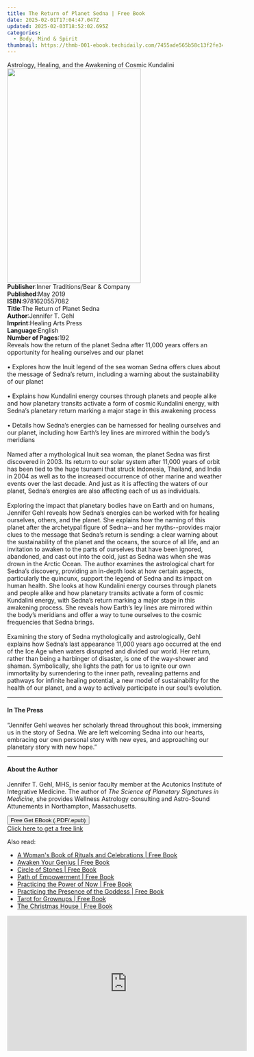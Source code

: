 ```yaml
---
title: The Return of Planet Sedna | Free Book
date: 2025-02-01T17:04:47.047Z
updated: 2025-02-03T18:52:02.695Z
categories:
  - Body, Mind & Spirit
thumbnail: https://thmb-001-ebook.techidaily.com/7455ade565b58c13f2fe3452182c097034f00da1565852194611324274a6943f.jpg
---
```

<main id="book-container">
  <div class="flex flex-col">
    <div class="book-brief flex-1 py-6 px-4 sm:p-6 md:py-10 md:px-8">
      <!-- brief-->
      <div class="book-brief-main">
        Astrology, Healing, and the Awakening of Cosmic Kundalini
      </div>
    </div>
    <div
      class="book-meta-info flex-1 grid gap-4 col-start-1 col-end-3 row-start-1 sm:mb-6 sm:grid-cols-4 lg:gap-6 lg:col-start-2 lg:row-end-6 lg:row-span-6 lg:mb-0"
    >
      <div
        class="book-meta-info-left place-content-center mt-4 p-4 text-sm leading-6 col-start-2 col-span-2 dark:text-slate-400"
      >
        <img
          class="w-full h-500 object-cover rounded-lg sm:h-255 sm:col-span-2 lg:col-span-full"
          src="https://img-001-ebook.techidaily.com/32e551164987c3d454d2875594f7aa73240f281071cc081a91a41b88d3118545.jpg"
          alt=""
          width="312"
          height="500"
        />
      </div>
      <div
        class="book-meta-info-right mt-2 col-start-1 row-start-2 col-span-3 self-center"
      >
        <!-- meta data  -->
        <div class="flex flex-col px-4 md:px-8">
          <div class="flex-1">
            <strong>Publisher</strong>:<span class="px-2"
              >Inner Traditions/Bear &amp; Company</span
            >
          </div>
          <div class="flex-1">
            <strong>Published</strong>:<span class="px-2">May 2019</span>
          </div>
          <div class="flex-1">
            <strong>ISBN</strong>:<span class="px-2">9781620557082</span>
          </div>
          <div class="flex-1">
            <strong>Title</strong>:<span class="px-2"
              >The Return of Planet Sedna</span
            >
          </div>
          <div class="flex-1">
            <strong>Author</strong>:<span class="px-2">Jennifer T. Gehl</span>
          </div>
          <div class="flex-1">
            <strong>Imprint</strong>:<span class="px-2"
              >Healing Arts Press</span
            >
          </div>
          <div class="flex-1">
            <strong>Language</strong>:<span class="px-2">English</span>
          </div>
          <div class="flex-1">
            <strong>Number of Pages</strong>:<span class="px-2">192</span>
          </div>
        </div>
      </div>
    </div>
    <div class="book-description flex-1 py-6 px-4 sm:p-6 md:py-10 md:px-8">
      <div class="book-description-main">
        <div accordion-content="" id="description">
          Reveals how the return of the planet Sedna after 11,000 years offers
          an opportunity for healing ourselves and our planet <br /><br />•
          Explores how the Inuit legend of the sea woman Sedna offers clues
          about the message of Sedna’s return, including a warning about the
          sustainability of our planet <br /><br />• Explains how Kundalini
          energy courses through planets and people alike and how planetary
          transits activate a form of cosmic Kundalini energy, with Sedna’s
          planetary return marking a major stage in this awakening process
          <br /><br />• Details how Sedna’s energies can be harnessed for
          healing ourselves and our planet, including how Earth’s ley lines are
          mirrored within the body’s meridians <br /><br />Named after a
          mythological Inuit sea woman, the planet Sedna was first discovered in
          2003. Its return to our solar system after 11,000 years of orbit has
          been tied to the huge tsunami that struck Indonesia, Thailand, and
          India in 2004 as well as to the increased occurrence of other marine
          and weather events over the last decade. And just as it is affecting
          the waters of our planet, Sedna’s energies are also affecting each of
          us as individuals. <br /><br />Exploring the impact that planetary
          bodies have on Earth and on humans, Jennifer Gehl reveals how Sedna’s
          energies can be worked with for healing ourselves, others, and the
          planet. She explains how the naming of this planet after the
          archetypal figure of Sedna--and her myths--provides major clues to the
          message that Sedna’s return is sending: a clear warning about the
          sustainability of the planet and the oceans, the source of all life,
          and an invitation to awaken to the parts of ourselves that have been
          ignored, abandoned, and cast out into the cold, just as Sedna was when
          she was drown in the Arctic Ocean. The author examines the
          astrological chart for Sedna’s discovery, providing an in-depth look
          at how certain aspects, particularly the quincunx, support the legend
          of Sedna and its impact on human health. She looks at how Kundalini
          energy courses through planets and people alike and how planetary
          transits activate a form of cosmic Kundalini energy, with Sedna’s
          return marking a major stage in this awakening process. She reveals
          how Earth’s ley lines are mirrored within the body’s meridians and
          offer a way to tune ourselves to the cosmic frequencies that Sedna
          brings. <br /><br />Examining the story of Sedna mythologically and
          astrologically, Gehl explains how Sedna’s last appearance 11,000 years
          ago occurred at the end of the Ice Age when waters disrupted and
          divided our world. Her return, rather than being a harbinger of
          disaster, is one of the way-shower and shaman. Symbolically, she
          lights the path for us to ignite our own immortality by surrendering
          to the inner path, revealing patterns and pathways for infinite
          healing potential, a new model of sustainability for the health of our
          planet, and a way to actively participate in our soul’s evolution.
        </div>
        <div class="accordion-fader"></div>
      </div>
    </div>
    <div class="book-excerpts flex-1 py-6 px-4 sm:p-6 md:py-10 md:px-8">
      <!-- excerpts-->
      <div class="book-excerpts-main">
        <hr />
        <h4 class="placeholder placeholder-heading">
          <span>In The Press</span>
        </h4>
        <p>
          “Jennifer Gehl weaves her scholarly thread throughout this book,
          immersing us in the story of Sedna. We are left welcoming Sedna into
          our hearts, embracing our own personal story with new eyes, and
          approaching our planetary story with new hope.”
        </p>
      </div>
    </div>
    <div class="book-about-author flex-1 py-6 px-4 sm:p-6 md:py-10 md:px-8">
      <!-- about author-->
      <div class="book-main-author-main">
        <hr />
        <h4 class="placeholder placeholder-heading">
          <span>About the Author</span>
        </h4>
        <p>
          Jennifer T. Gehl, MHS, is senior faculty member at the Acutonics
          Institute of Integrative Medicine. The author of
          <i>The Science of Planetary Signatures in Medicine</i>, she provides
          Wellness Astrology consulting and Astro-Sound Attunements in
          Northampton, Massachusetts.
        </p>
      </div>
    </div>
    <div class="book-free-get flex-1 py-6 px-4 sm:p-6 md:py-10 md:px-8">
      <button
        id="btn-free-get"
        class="bg-blue-500 hover:bg-blue-700 text-white font-bold py-2 px-4 rounded"
      >
        Free Get EBook (.PDF/.epub)
      </button>
      <div id="countdown-display" class="px-2 text-lg mt-2"></div>
      <a
        id="free-link"
        class="hidden bg-blue-500 hover:bg-blue-700 text-white font-bold py-2 px-4 rounded"
        href="https://www.ebooks.com/en-us/book/96393688/the-return-of-planet-sedna/jennifer-t-gehl/"
        target="_blank"
        >Click here to get a free link</a
      >
    </div>
    <script>
      let countdownTime = 0;
      let countdownInterval = null;
      document
        .getElementById('btn-free-get')
        .addEventListener('click', startCountdown);
      function startCountdown() {
        countdownTime = new Date().getTime() + 60000 * 3;
        countdownInterval = setInterval(updateCountdown, 1000);
        document.getElementById('btn-free-get').disabled = true;
        document
          .getElementById('btn-free-get')
          .classList.add('bg-gray-500', 'cursor-not-allowed');
      }
      function updateCountdown() {
        let currentTime = new Date().getTime();
        let timeLeft = countdownTime - currentTime;
        let secondsLeft = Math.floor(timeLeft / 1000);
        document.getElementById('countdown-display').innerHTML =
          `Remaining time: ${secondsLeft} seconds.`;
        if (secondsLeft <= 0) {
          clearInterval(countdownInterval);
          document.getElementById('btn-free-get').classList.add('hidden');
          document.getElementById('free-link').classList.remove('hidden');
          document.getElementById('countdown-display').innerHTML = '';
        }
      }
    </script>
  </div>
</main>

<ins class="adsbygoogle"
      style="display:block"
      data-ad-client="ca-pub-7571918770474297"
      data-ad-slot="8358498916"
      data-ad-format="auto"
      data-full-width-responsive="true"></ins>
    

<span class="atpl-alsoreadstyle">Also read:</span>
<div><ul>
<li><a href="https://novels-ebooks.techidaily.com/1155124-9781608681389-a-womans-book-of-rituals-and-celebrations/"><u>A Woman's Book of Rituals and Celebrations | Free Book</u></a></li>
<li><a href="https://novels-ebooks.techidaily.com/1159253-9781583946565-awaken-your-genius/"><u>Awaken Your Genius | Free Book</u></a></li>
<li><a href="https://novels-ebooks.techidaily.com/1155125-9781608682133-circle-of-stones/"><u>Circle of Stones | Free Book</u></a></li>
<li><a href="https://novels-ebooks.techidaily.com/1154586-9781577313564-path-of-empowerment/"><u>Path of Empowerment | Free Book</u></a></li>
<li><a href="https://novels-ebooks.techidaily.com/1154592-9781577313434-practicing-the-power-of-now/"><u>Practicing the Power of Now | Free Book</u></a></li>
<li><a href="https://novels-ebooks.techidaily.com/1154593-9781608681358-practicing-the-presence-of-the-goddess/"><u>Practicing the Presence of the Goddess | Free Book</u></a></li>
<li><a href="https://novels-ebooks.techidaily.com/1157615-9781780996004-tarot-for-grownups/"><u>Tarot for Grownups | Free Book</u></a></li>
<li><a href="https://novels-ebooks.techidaily.com/1155122-9781608682089-the-christmas-house/"><u>The Christmas House | Free Book</u></a></li>
</ul></div>

<!-- affiliate ads begin -->
<iframe width="560" height="315" src="https://www.youtube.com/embed/Un9G2_OdSRI?si=vAcGbco8DuWt4ypP" title="YouTube video player" frameborder="0" allow="accelerometer; autoplay; clipboard-write; encrypted-media; gyroscope; picture-in-picture; web-share" referrerpolicy="strict-origin-when-cross-origin" allowfullscreen></iframe>
<!-- affiliate ads end -->

